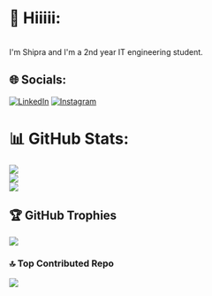# 💫 Hiiiii:
 <br>I'm Shipra and I'm a 2nd year IT engineering student.


## 🌐 Socials:
[![LinkedIn](https://img.shields.io/badge/LinkedIn-%230077B5.svg?logo=linkedin&logoColor=white)](https://www.linkedin.com/in/shipra-suvarna-279b28237/) 
[![Instagram](https://img.shields.io/badge/Instagram-%230077B5.svg?logo=Instagram&logoColor=pink)](https://instagram.com/_shipraa_?igshid=MzNlNGNkZWQ4Mg==)
# 📊 GitHub Stats:
![](https://github-readme-stats.vercel.app/api?username=shiprasuvarna&theme=dark&hide_border=false&include_all_commits=true&count_private=true)<br/>
![](https://github-readme-streak-stats.herokuapp.com/?user=shiprasuvarna&theme=dark&hide_border=false)<br/>
![](https://github-readme-stats.vercel.app/api/top-langs/?username=shiprasuvarna&theme=dark&hide_border=false&include_all_commits=true&count_private=true&layout=compact)

## 🏆 GitHub Trophies
![](https://github-profile-trophy.vercel.app/?username=shiprasuvarna&theme=radical&no-frame=false&no-bg=true&margin-w=4)

### 🔝 Top Contributed Repo
![](https://github-contributor-stats.vercel.app/api?username=shiprasuvarna&limit=5&theme=dark&combine_all_yearly_contributions=true)

